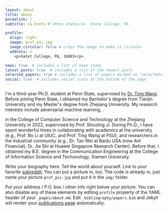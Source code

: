 ```yaml
---
layout: about
title: about
permalink: /
subtitle: <a href='#'>Penn State</a>. State College, PA.

profile:
  align: right
  image: prof_pic.jpg
  image_circular: false # crops the image to make it circular
  address: >
    <p>Satet College, PA, 16803</p>

news: true  # includes a list of news items
latest_posts: true  # includes a list of the newest posts
selected_papers: true # includes a list of papers marked as "selected={true}"
social: true  # includes social icons at the bottom of the page
---
```

I'm a third-year Ph.D. student at Penn State, supervised by [Dr. Ting Wang](https://alps-lab.github.io/). 
Before joining Penn State, I obtained my Bachelor's degree from Tianjin University and my Master's degree from Zhejiang University. My research interests include adversarial machine learning, .

in the College of Computer Science and Technology at the Zhejiang University in 2022, supervised by Prof. Shouling Ji. During Ph.D., I have spent wonderful times in collaborating with academics at the university (e.g., Prof. Bo Li at UIUC, and Prof. Ting Wang at PSU), and researchers in the industrial community (e.g., Dr. Tao Wei at Baidu USA (now Ant Financial), Dr. Jie Shi at Huawei Singapore Research Center). Before that, I obtained my B.E. degree in the Communication Engineering at the College of Information Science and Techonology, Xiamen University.


Write your biography here. Tell the world about yourself. Link to your favorite [subreddit](http://reddit.com). You can put a picture in, too. The code is already in, just name your picture `prof_pic.jpg` and put it in the `img/` folder.

Put your address / P.O. box / other info right below your picture. You can also disable any of these elements by editing `profile` property of the YAML header of your `_pages/about.md`. Edit `_bibliography/papers.bib` and Jekyll will render your [publications page](/al-folio/publications/) automatically.



